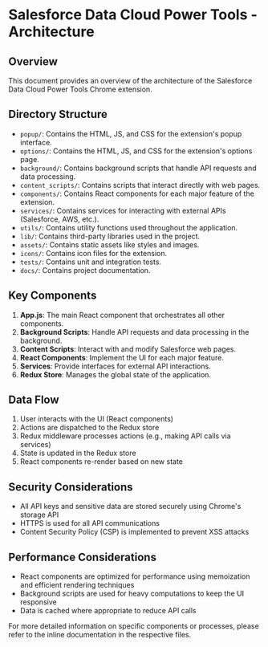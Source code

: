 # Salesforce Data Cloud Power Tools - Architecture

## Overview

This document provides an overview of the architecture of the Salesforce Data Cloud Power Tools Chrome extension.

## Directory Structure

- `popup/`: Contains the HTML, JS, and CSS for the extension's popup interface.
- `options/`: Contains the HTML, JS, and CSS for the extension's options page.
- `background/`: Contains background scripts that handle API requests and data processing.
- `content_scripts/`: Contains scripts that interact directly with web pages.
- `components/`: Contains React components for each major feature of the extension.
- `services/`: Contains services for interacting with external APIs (Salesforce, AWS, etc.).
- `utils/`: Contains utility functions used throughout the application.
- `lib/`: Contains third-party libraries used in the project.
- `assets/`: Contains static assets like styles and images.
- `icons/`: Contains icon files for the extension.
- `tests/`: Contains unit and integration tests.
- `docs/`: Contains project documentation.

## Key Components

1. **App.js**: The main React component that orchestrates all other components.
2. **Background Scripts**: Handle API requests and data processing in the background.
3. **Content Scripts**: Interact with and modify Salesforce web pages.
4. **React Components**: Implement the UI for each major feature.
5. **Services**: Provide interfaces for external API interactions.
6. **Redux Store**: Manages the global state of the application.

## Data Flow

1. User interacts with the UI (React components)
2. Actions are dispatched to the Redux store
3. Redux middleware processes actions (e.g., making API calls via services)
4. State is updated in the Redux store
5. React components re-render based on new state

## Security Considerations

- All API keys and sensitive data are stored securely using Chrome's storage API
- HTTPS is used for all API communications
- Content Security Policy (CSP) is implemented to prevent XSS attacks

## Performance Considerations

- React components are optimized for performance using memoization and efficient rendering techniques
- Background scripts are used for heavy computations to keep the UI responsive
- Data is cached where appropriate to reduce API calls

For more detailed information on specific components or processes, please refer to the inline documentation in the respective files.
